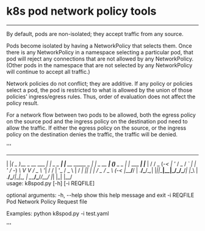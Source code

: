 # k8s pod network policy tools

---

By default, pods are non-isolated; they accept traffic from any source.

Pods become isolated by having a NetworkPolicy that selects them. Once there is any NetworkPolicy in a namespace selecting a particular pod, that pod will reject any connections that are not allowed by any NetworkPolicy. (Other pods in the namespace that are not selected by any NetworkPolicy will continue to accept all traffic.)

Network policies do not conflict; they are additive. If any policy or policies select a pod, the pod is restricted to what is allowed by the union of those policies' ingress/egress rules. Thus, order of evaluation does not affect the policy result.

For a network flow between two pods to be allowed, both the egress policy on the source pod and the ingress policy on the destination pod need to allow the traffic. If either the egress policy on the source, or the ingress policy on the destination denies the traffic, the traffic will be denied.


'''

 _   ___                    _            _                  _               _ _           _            _    
| |_( _ )___  _ __  ___  __| |  _ _  ___| |___ __ _____ _ _| |__  _ __  ___| (_)__ _  _  | |_ ___  ___| |___
| / / _ (_-< | '_ \/ _ \/ _` | | ' \/ -_)  _\ V  V / _ \ '_| / / | '_ \/ _ \ | / _| || | |  _/ _ \/ _ \ (_-<
|_\_\___/__/ | .__/\___/\__,_| |_||_\___|\__|\_/\_/\___/_| |_\_\ | .__/\___/_|_\__|\_, |  \__\___/\___/_/__/
             |_|                                                 |_|               |__/                     
usage: k8spod.py [-h] [-i REQFILE]

optional arguments:
  -h, --help  show this help message and exit
  -i REQFILE  Pod Network Policy Request file

Examples:
    python k8spod.py -i test.yaml
    

'''